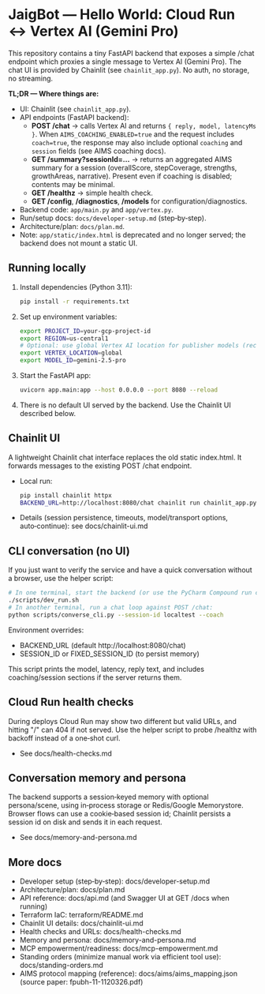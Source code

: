 # JaigBot — Hello World: Cloud Run ↔ Vertex AI (Gemini Pro)

This repository contains a tiny FastAPI backend that exposes a simple /chat endpoint which proxies a single message to Vertex AI (Gemini Pro). The chat UI is provided by Chainlit (see `chainlit_app.py`).  No auth, no storage, no streaming.

**TL;DR — Where things are:**

- UI: Chainlit (see `chainlit_app.py`).
- API endpoints (FastAPI backend):
  - **POST /chat** → calls Vertex AI and returns `{ reply, model, latencyMs }`. When `AIMS_COACHING_ENABLED=true` and the request includes `coach=true`, the response may also include optional `coaching` and `session` fields (see AIMS coaching docs).
  - **GET  /summary?sessionId=...** → returns an aggregated AIMS summary for a session (overallScore, stepCoverage, strengths, growthAreas, narrative). Present even if coaching is disabled; contents may be minimal.
  - **GET  /healthz** → simple health check.
  - **GET  /config**, **/diagnostics**, **/models** for configuration/diagnostics.
- Backend code: `app/main.py` and `app/vertex.py`.
- Run/setup docs: `docs/developer-setup.md` (step‑by‑step).
- Architecture/plan: `docs/plan.md`.
- Note: `app/static/index.html` is deprecated and no longer served; the backend does not mount a static UI.

## Running locally

1. Install dependencies (Python 3.11):
   ```bash
   pip install -r requirements.txt
   ```
2. Set up environment variables:
   ```bash
   export PROJECT_ID=your-gcp-project-id
   export REGION=us-central1
   # Optional: use global Vertex AI location for publisher models (recommended for Gemini 2.x)
   export VERTEX_LOCATION=global
   export MODEL_ID=gemini-2.5-pro
   ```
3. Start the FastAPI app:
   ```bash
   uvicorn app.main:app --host 0.0.0.0 --port 8080 --reload
   ```
4. There is no default UI served by the backend. Use the Chainlit UI described below.

## Chainlit UI

A lightweight Chainlit chat interface replaces the old static index.html. It forwards messages to the existing POST /chat endpoint.

- Local run:
  ```bash
  pip install chainlit httpx
  BACKEND_URL=http://localhost:8080/chat chainlit run chainlit_app.py
  ```
- Details (session persistence, timeouts, model/transport options, auto‑continue): see docs/chainlit-ui.md

## CLI conversation (no UI)
If you just want to verify the service and have a quick conversation without a browser, use the helper script:

```bash
# In one terminal, start the backend (or use the PyCharm Compound run config):
./scripts/dev_run.sh
# In another terminal, run a chat loop against POST /chat:
python scripts/converse_cli.py --session-id localtest --coach
```

Environment overrides:
- BACKEND_URL (default http://localhost:8080/chat)
- SESSION_ID or FIXED_SESSION_ID (to persist memory)

This script prints the model, latency, reply text, and includes coaching/session sections if the server returns them.

## Cloud Run health checks
During deploys Cloud Run may show two different but valid URLs, and hitting "/" can 404 if not served. Use the helper script to probe /healthz with backoff instead of a one‑shot curl.

- See docs/health-checks.md

## Conversation memory and persona
The backend supports a session‑keyed memory with optional persona/scene, using in‑process storage or Redis/Google Memorystore. Browser flows can use a cookie‑based session id; Chainlit persists a session id on disk and sends it in each request.

- See docs/memory-and-persona.md

## More docs
- Developer setup (step‑by‑step): docs/developer-setup.md
- Architecture/plan: docs/plan.md
- API reference: docs/api.md (and Swagger UI at GET /docs when running)
- Terraform IaC: terraform/README.md
- Chainlit UI details: docs/chainlit-ui.md
- Health checks and URLs: docs/health-checks.md
- Memory and persona: docs/memory-and-persona.md
- MCP empowerment/readiness: docs/mcp-empowerment.md
- Standing orders (minimize manual work via efficient tool use): docs/standing-orders.md
- AIMS protocol mapping (reference): docs/aims/aims_mapping.json (source paper: fpubh-11-1120326.pdf)
